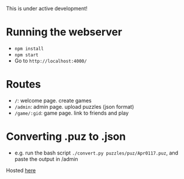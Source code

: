 This is under active development!

# Running the webserver

- `npm install`
- `npm start`
- Go to `http://localhost:4000/`

# Routes
- `/`: welcome page. create games
- `/admin`: admin page. upload puzzles (json format)
- `/game/:gid`: game page. link to friends and play

# Converting .puz to .json
- e.g. run the bash script `./convert.py puzzles/puz/Apr0117.puz`, and paste the output in /admin

Hosted [here](http://www.crosswordsio.stevenhao.com)
